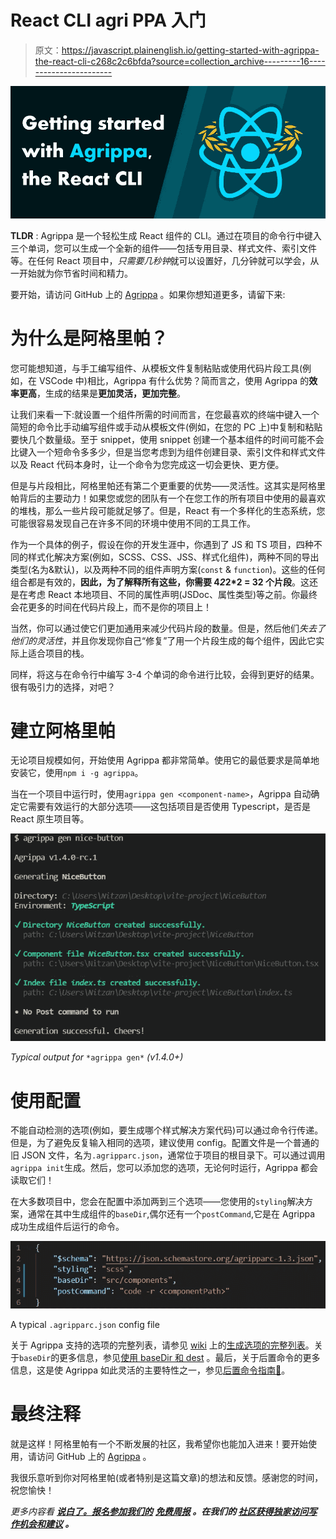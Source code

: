 # React CLI agri PPA 入门

> 原文：<https://javascript.plainenglish.io/getting-started-with-agrippa-the-react-cli-c268c2c6bfda?source=collection_archive---------16----------------------->

![](img/5042c726f91ea9905f82c5ba7c3495e9.png)

**TLDR** : Agrippa 是一个轻松生成 React 组件的 CLI。通过在项目的命令行中键入三个单词，您可以生成一个全新的组件——包括专用目录、样式文件、索引文件等。在任何 React 项目中，*只需要几秒钟*就可以设置好，几分钟就可以学会，从一开始就为你节省时间和精力。

要开始，请访问 GitHub 上的 [Agrippa](https://github.com/NitzanHen/agrippa) 。如果你想知道更多，请留下来:

# 为什么是阿格里帕？

您可能想知道，与手工编写组件、从模板文件复制粘贴或使用代码片段工具(例如，在 VSCode 中)相比，Agrippa 有什么优势？简而言之，使用 Agrippa 的**效率更高**，生成的结果是**更加灵活，更加完整**。

让我们来看一下:就设置一个组件所需的时间而言，在您最喜欢的终端中键入一个简短的命令比手动编写组件或手动从模板文件(例如，在您的 PC 上)中复制和粘贴要快几个数量级。至于 snippet，使用 snippet 创建一个基本组件的时间可能不会比键入一个短命令多多少，但是当您考虑到为组件创建目录、索引文件和样式文件以及 React 代码本身时，让一个命令为您完成这一切会更快、更方便。

但是与片段相比，阿格里帕还有第二个更重要的优势——灵活性。这其实是阿格里帕背后的主要动力！如果您或您的团队有一个在您工作的所有项目中使用的最喜欢的堆栈，那么一些片段可能就足够了。但是，React 有一个多样化的生态系统，您可能很容易发现自己在许多不同的环境中使用不同的工具工作。

作为一个具体的例子，假设在你的开发生涯中，你遇到了 JS 和 TS 项目，四种不同的样式化解决方案(例如，SCSS、CSS、JSS、样式化组件)，两种不同的导出类型(名为&默认)，以及两种不同的组件声明方案(`const` & `function`)。这些的任何组合都是有效的，**因此，为了解释所有这些，你需要 4*2*2*2 = 32 个片段**。这还是在考虑 React 本地项目、不同的属性声明(JSDoc、属性类型)等之前。你最终会花更多的时间在代码片段上，而不是你的项目上！

当然，你可以通过使它们更加通用来减少代码片段的数量。但是，然后他们*失去了他们的灵活性*，并且你发现你自己“修复”了用一个片段生成的每个组件，因此它实际上适合项目的栈。

同样，将这与在命令行中编写 3-4 个单词的命令进行比较，会得到更好的结果。很有吸引力的选择，对吧？

# 建立阿格里帕

无论项目规模如何，开始使用 Agrippa 都非常简单。使用它的最低要求是简单地安装它，使用`npm i -g agrippa`。

当在一个项目中运行时，使用`agrippa gen <component-name>`，Agrippa 自动确定它需要有效运行的大部分选项——这包括项目是否使用 Typescript，是否是 React 原生项目等。

![](img/77cce18e4518acba91f8012d96fc5153.png)

*Typical output for* `*agrippa gen*` *(v1.4.0+)*

# 使用配置

不能自动检测的选项(例如，要生成哪个样式解决方案代码)可以通过命令行传递。但是，为了避免反复输入相同的选项，建议使用 config。配置文件是一个普通的旧 JSON 文件，名为`.agripparc.json`，通常位于项目的根目录下。可以通过调用`agrippa init`生成。然后，您可以添加您的选项，无论何时运行，Agrippa 都会读取它们！

在大多数项目中，您会在配置中添加两到三个选项——您使用的`styling`解决方案，通常在其中生成组件的`baseDir`,偶尔还有一个`postCommand`,它是在 Agrippa 成功生成组件后运行的命令。

![](img/d8de2ff1a11258e4781d8ceb31df1db6.png)

A typical `.agripparc.json` config file

关于 Agrippa 支持的选项的完整列表，请参见 [wiki](https://github.com/NitzanHen/agrippa/wiki) 上的[生成选项的完整列表](https://github.com/NitzanHen/agrippa/wiki/The-complete-list-of-generation-options)。关于`baseDir`的更多信息，参见[使用 baseDir 和 dest](https://github.com/NitzanHen/agrippa/wiki/Using-baseDir-and-dest) 。最后，关于后置命令的更多信息，这是使 Agrippa 如此灵活的主要特性之一，参见[后置命令指南🍲](https://github.com/NitzanHen/agrippa/wiki/Post-Command-cookbook-%F0%9F%8D%B2)。

# 最终注释

就是这样！阿格里帕有一个不断发展的社区，我希望你也能加入进来！要开始使用，请访问 GitHub 上的 [Agrippa](https://github.com/NitzanHen/agrippa) 。

我很乐意听到你对阿格里帕(或者特别是这篇文章)的想法和反馈。感谢您的时间，祝您愉快！

*更多内容看* [***说白了。报名参加我们的***](http://plainenglish.io/) **[***免费周报***](http://newsletter.plainenglish.io/) *。在我们的* [***社区获得独家访问写作机会和建议***](https://discord.gg/GtDtUAvyhW) *。***